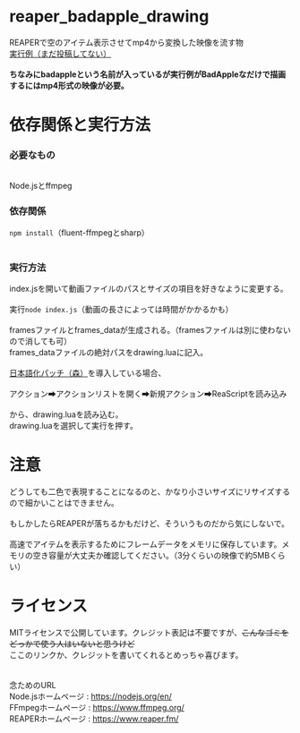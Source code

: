 <h1>reaper_badapple_drawing</h1>
REAPERで空のアイテム表示させてmp4から変換した映像を流す物
<br>
<a href="https://www.youtube.com">実行例（まだ投稿してない）</a>
<br><br>
<strong>ちなみにbadappleという名前が入っているが実行例がBadAppleなだけで描画するにはmp4形式の映像が必要。</strong>
<h1>依存関係と実行方法</h1>
<h3>必要なもの</h3>
<br>Node.jsとffmpeg<br>
<h3>依存関係</h3><code>npm install</code>（fluent-ffmpegとsharp）
<br><br>
<h3>実行方法</h3>
index.jsを開いて動画ファイルのパスとサイズの項目を好きなように変更する。
<br><br>
実行<code>node index.js</code>（動画の長さによっては時間がかかるかも）
<br><br>
framesファイルとframes_dataが生成される。（framesファイルは別に使わないので消しても可）
<br>
frames_dataファイルの絶対パスをdrawing.luaに記入。
<br><br>
<a href="https://github.com/Phroneris/ReaperJPN-Phroneris">日本語化パッチ（森）</a>を導入している場合、
<br><br>
アクション➡アクションリストを開く➡新規アクション➡ReaScriptを読み込み
<br><br>
から、drawing.luaを読み込む。
<br>
drawing.luaを選択して実行を押す。
<h1>注意</h1>
どうしても二色で表現することになるのと、かなり小さいサイズにリサイズするので細かいことはできません。
<br><br>
もしかしたらREAPERが落ちるかもだけど、そういうものだから気にしないで。
<br><br>
高速でアイテムを表示するためにフレームデータをメモリに保存しています。メモリの空き容量が大丈夫か確認してください。（3分くらいの映像で約5MBくらい）
<h1>ライセンス</h1>
MITライセンスで公開しています。クレジット表記は不要ですが、<s>こんなゴミをどっかで使う人はいないと思うけど</s>
<br>
ここのリンクか、クレジットを書いてくれるとめっちゃ喜びます。
<br><br><br>念ためのURL<br>
Node.jsホームページ : <a href="https://nodejs.org/en/">https://nodejs.org/en/</a>
<br>
FFmpegホームページ : <a href="https://www.ffmpeg.org/">https://www.ffmpeg.org/</a>
<br>
REAPERホームページ : <a href="https://www.reaper.fm/">https://www.reaper.fm/</a>
